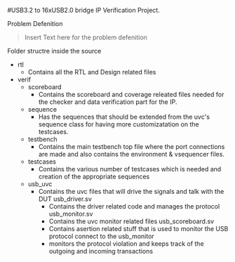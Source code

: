 #USB3.2 to 16xUSB2.0 bridge IP Verification Project.

Problem Defenition
> Insert Text here for the problem defenition

Folder structre inside the source
- rtl
    - Contains all the RTL and Design related files
- verif
    - scoreboard
        - Contains the scoreboard and coverage releated files needed for the checker and 
        data verification part for the IP.
    - sequence
        - Has the sequences that should be extended from the uvc's sequence class for having more customizatation 
        on the testcases.
    - testbench
        - Contains the main testbench top file where the port connections are made and also contains the environment & 
        vsequencer files.
    - testcases
        - Contains the various number of testcases which is needed and creation of the appropriate sequences
    - usb_uvc
        - Contains the uvc files that will drive the signals and talk with the DUT
        usb_driver.sv
            - Contains the driver related code and manages the protocol
        usb_monitor.sv
            - Contains the uvc monitor related files
        usb_scoreboard.sv
            - Contains asertion related stuff that is used to monitor the USB protocol connect to the usb_monitor
            - monitors the protocol violation and keeps track of the outgoing and incoming transactions
